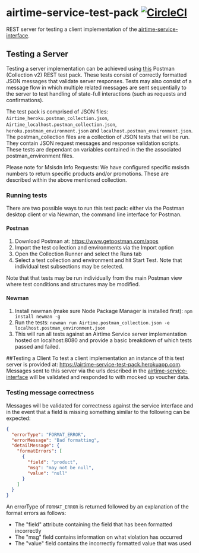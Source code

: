 # airtime-service-test-pack [![CircleCI](https://circleci.com/gh/electrumpayments/airtime-service-test-pack/tree/master.svg?style=shield)](https://circleci.com/gh/electrumpayments/airtime-service-test-pack/tree/master)
REST server for testing a client implementation of the [airtime-service-interface](https://github.com/electrumpayments/airtime-service-interface).

## Testing a Server
Testing a server implementation can be achieved using [this](https://github.com/electrumpayments/airtime-service-test-pack/tree/master/test/postman) Postman (Collection v2) REST test pack.
These tests consist of correctly formatted JSON messages that validate server responses. Tests may also consist of a message flow in which multiple related messages are sent sequentially to the server to test handling of state-full interactions (such as requests and confirmations).  

The test pack is comprised of JSON files: `Airtime_heroku.postman_collection.json`, `Airtime_localhost.postman_collection.json`, `heroku.postman_environment.json` and `localhost.postman_environment.json`.
The postman_collection files are a collection of JSON tests that will be run. They contain JSON request messages and response validation scripts. These tests are dependant on variables contained in the the associated postman_environment files.

Please note for Msisdn Info Requests: We have configured specific msisdn numbers to return specific products and/or promotions. These are described within the above mentioned collection.
### Running tests

There are two possible ways to run this test pack: either via the Postman desktop client or via Newman, the command line interface for Postman.

#### Postman
1. Download Postman at: https://www.getpostman.com/apps
2. Import the test collection and environments via the Import option
3. Open the Collection Runner and select the Runs tab
4. Select a test collection and environment and hit Start Test. Note that individual test subsections may be selected.

Note that that tests may be run individually from the main Postman view where test conditions and structures may be modified.

#### Newman
1. Install newman (make sure Node Package Manager is installed first):
	`npm install newman -g`
2. Run the tests:
	`newman run Airtime.postman_collection.json -e localhost.postman_environment.json`
3. This will run all tests against an Airtime Service server implementation hosted on localhost:8080 and provide a basic breakdown of which tests passed and failed.

##Testing a Client
To test a client implementation an instance of this test server is provided at: https://airtime-service-test-pack.herokuapp.com.
Messages sent to this server via the urls described in the [airtime-service-interface](https://github.com/electrumpayments/airtime-service-interface) will be
validated and responded to with mocked up voucher data.

### Testing message correctness
Messages will be validated for correctness against the service interface and in the event that a field is missing something similar to the following can be expected:

```json
{
  "errorType": "FORMAT_ERROR",
  "errorMessage": "Bad formatting",
  "detailMessage": {
    "formatErrors": [
      {
        "field": "product",
        "msg": "may not be null",
        "value": "null"
      }
    ]
  }
}
```

An errorType of `FORMAT_ERROR` is returned followed by an explanation of the format errors as follows:

* The "field"  attribute containing the field that has been formatted incorrectly
* The "msg" field contains information on what violation has occurred
* The "value" field contains the incorrectly formatted value that was used
